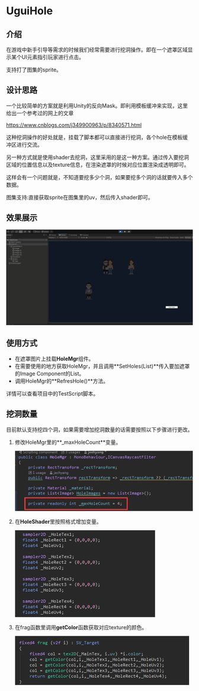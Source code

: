 # UguiHole

## 介绍

在游戏中新手引导等需求的时候我们经常需要进行挖洞操作。即在一个遮罩区域显示某个UI元素指引玩家进行点击。

支持打了图集的sprite。

## 设计思路

一个比较简单的方案就是利用Unity的反向Mask。即利用模板缓冲来实现，这里给出一个参考过的网上的文章

https://www.cnblogs.com/j349900963/p/8340571.html

这种挖洞操作的好处就是，挂载了脚本都可以直接进行挖洞，各个hole在模板缓冲区进行交流。

另一种方式就是使用shader去挖洞，这里采用的是这一种方案。通过传入要挖洞区域的位置信息以及texture信息，在渲染遮罩的时候对应位置渲染成透明即可。

这样会有一个问题就是，不知道要挖多少个洞，如果要挖多个洞的话就要传入多个数据。

图集支持:直接获取sprite在图集里的uv，然后传入shader即可。

## 效果展示

![img](https://github.com/jechyang/UguiHole/blob/main/ReadMeImg/hole.gif)

## 使用方式

* 在遮罩图片上挂载**HoleMgr**组件。
* 在需要使用的地方获取HoleMgr，并且调用**SetHoles(List<Images>)**传入要加遮罩的Image Component的List。
* 调用HoleMgr的**RefresHole()**方法。

详情可以查看项目中的TestScript脚本。

## 挖洞数量

目前默认支持挖四个洞，如果需要增加挖洞数量的话需要按照以下步骤进行更改。

1. 修改HoleMgr里的**_maxHoleCount**变量。

   ![img](https://github.com/jechyang/UguiHole/blob/main/ReadMeImg/addVar.png)

2. 在**HoleShader**里按照格式增加变量。

   ![img](https://github.com/jechyang/UguiHole/blob/main/ReadMeImg/addShaderVar.png)

3. 在frag函数里调用**getColor**函数获取对应texture的颜色。

   ![img](https://github.com/jechyang/UguiHole/blob/main/ReadMeImg/modifyFrag.png)



